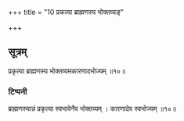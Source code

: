 +++
title = "10 प्रकत्या ब्राह्मणस्य भोक्तव्यङ्"

+++

## सूत्रम्
प्रकृत्या ब्राह्मणस्य भोक्तव्यमकारणादभोज्यम् ॥१०॥
### टिप्पनी
ब्राह्मणस्यान्नं प्रकृत्या स्वभावेनैव भोक्तव्यम् । कारणादेव स्वभोज्यम् ॥१०॥  
